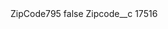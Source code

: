<?xml version="1.0" encoding="UTF-8"?>
<CustomMetadata xmlns="http://soap.sforce.com/2006/04/metadata" xmlns:xsi="http://www.w3.org/2001/XMLSchema-instance" xmlns:xsd="http://www.w3.org/2001/XMLSchema">
    <label>ZipCode795</label>
    <protected>false</protected>
    <values>
        <field>Zipcode__c</field>
        <value xsi:type="xsd:string">17516</value>
    </values>
</CustomMetadata>
